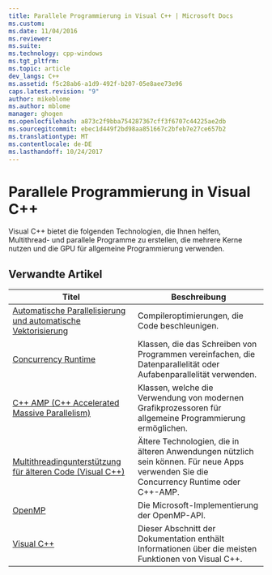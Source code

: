```yaml
---
title: Parallele Programmierung in Visual C++ | Microsoft Docs
ms.custom: 
ms.date: 11/04/2016
ms.reviewer: 
ms.suite: 
ms.technology: cpp-windows
ms.tgt_pltfrm: 
ms.topic: article
dev_langs: C++
ms.assetid: f5c28ab6-a1d9-492f-b207-05e8aee73e96
caps.latest.revision: "9"
author: mikeblome
ms.author: mblome
manager: ghogen
ms.openlocfilehash: a873c2f9bba754287367cff3f6707c44225ae2db
ms.sourcegitcommit: ebec1d449f2bd98aa851667c2bfeb7e27ce657b2
ms.translationtype: MT
ms.contentlocale: de-DE
ms.lasthandoff: 10/24/2017
---
```

# <a name="parallel-programming-in-visual-c"></a>Parallele Programmierung in Visual C++
Visual C++ bietet die folgenden Technologien, die Ihnen helfen, Multithread- und parallele Programme zu erstellen, die mehrere Kerne nutzen und die GPU für allgemeine Programmierung verwenden.  
  
## <a name="related-articles"></a>Verwandte Artikel  
  
|Titel|Beschreibung|  
|-----------|-----------------|  
|[Automatische Parallelisierung und automatische Vektorisierung](../parallel/auto-parallelization-and-auto-vectorization.md)|Compileroptimierungen, die Code beschleunigen.|  
|[Concurrency Runtime](../parallel/concrt/concurrency-runtime.md)|Klassen, die das Schreiben von Programmen vereinfachen, die Datenparallelität oder Aufabenparallelität verwenden.|  
|[C++ AMP (C++ Accelerated Massive Parallelism)](../parallel/amp/cpp-amp-cpp-accelerated-massive-parallelism.md)|Klassen, welche die Verwendung von modernen Grafikprozessoren für allgemeine Programmierung ermöglichen.|  
|[Multithreadingunterstützung für älteren Code (Visual C++)](../parallel/multithreading-support-for-older-code-visual-cpp.md)|Ältere Technologien, die in älteren Anwendungen nützlich sein können. Für neue Apps verwenden Sie die Concurrency Runtime oder C++-AMP.|  
|[OpenMP](../parallel/openmp/openmp-in-visual-cpp.md)|Die Microsoft-Implementierung der OpenMP-API.|  
|[Visual C++](../visual-cpp-in-visual-studio.md)|Dieser Abschnitt der Dokumentation enthält Informationen über die meisten Funktionen von Visual C++.|